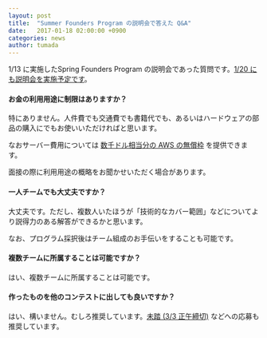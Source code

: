 ```yaml
---
layout: post
title:  "Summer Founders Program の説明会で答えた Q&A"
date:   2017-01-18 02:00:00 +0900
categories: news
author: tumada
---
```


1/13 に実施したSpring Founders Program の説明会であった質問です。[1/20 にも説明会を実施予定です](https://www.eventbrite.com/e/spring-founders-program-2017-02-tickets-30714011435)。

#### お金の利用用途に制限はありますか？

特にありません。人件費でも交通費でも書籍代でも、あるいはハードウェアの部品の購入にでもお使いいただければと思います。

なおサーバー費用については [数千ドル相当分の AWS の無償枠](https://www.hongotechgarage.com/news/2017/01/17/AWS.html) を提供できます。

面接の際に利用用途の概略をお聞かせいただく場合があります。

#### 一人チームでも大丈夫ですか？

大丈夫です。ただし、複数人いたほうが「技術的なカバー範囲」などについてより説得力のある解答ができるかと思います。

なお、プログラム採択後はチーム組成のお手伝いをすることも可能です。

#### 複数チームに所属することは可能ですか？

はい、複数チームに所属することは可能です。

#### 作ったものを他のコンテストに出しても良いですか？

はい、構いません。むしろ推奨しています。[未踏 (3/3 正午締切)](https://www.ipa.go.jp/jinzai/mitou/2017/koubo_index.html) などへの応募も推奨しています。

